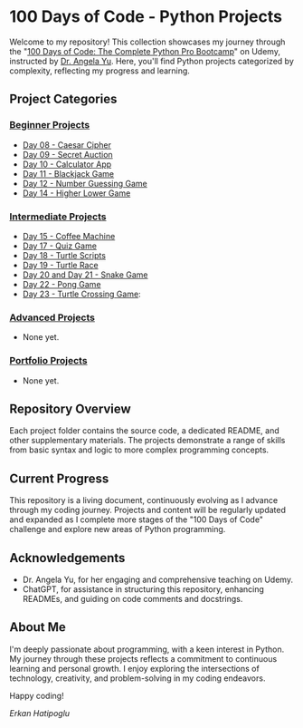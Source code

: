 # 100 Days of Code - Python Projects

Welcome to my repository! This collection showcases my journey through the "[100 Days of Code: The Complete Python Pro Bootcamp](https://www.udemy.com/course/100-days-of-code/)" on Udemy, instructed by [Dr. Angela Yu](https://www.udemy.com/course/100-days-of-code/#instructor-1). Here, you'll find Python projects categorized by complexity, reflecting my progress and learning.

## Project Categories

### [Beginner Projects](beginner_projects/)
- [Day 08 - Caesar Cipher](beginner_projects/day_8_caesar_cipher)
- [Day 09 - Secret Auction](beginner_projects/day_9_secret_auction)
- [Day 10 - Calculator App](beginner_projects/day_10_calculator_app)
- [Day 11 - Blackjack Game](beginner_projects/day_11_blackjack_game)
- [Day 12 - Number Guessing Game](beginner_projects/day_12_number_guessing_game)
- [Day 14 - Higher Lower Game](beginner_projects/day_14_higher_lower_game)

### [Intermediate Projects](intermediate_projects/)
- [Day 15 - Coffee Machine](intermediate_projects/day_15_coffee_machine)
- [Day 17 - Quiz Game](intermediate_projects/day_17_quiz_game)
- [Day 18 - Turtle Scripts](intermediate_projects/day_18_turtle_scripts)
- [Day 19 - Turtle Race](intermediate_projects/day_19_turtle_race)
- [Day 20 and Day 21 - Snake Game](intermediate_projects/day_20_and_21_snake_game)
- [Day 22 - Pong Game](intermediate_projects/day_22_pong_game)
- [Day 23 - Turtle Crossing Game](intermediate_projects/day_23_turtle_crossing_game): 

### [Advanced Projects](advanced_projects/)
- None yet.

### [Portfolio Projects](portfolio_projects/)
- None yet.

## Repository Overview
Each project folder contains the source code, a dedicated README, and other supplementary materials. The projects demonstrate a range of skills from basic syntax and logic to more complex programming concepts.

## Current Progress
This repository is a living document, continuously evolving as I advance through my coding journey. Projects and content will be regularly updated and expanded as I complete more stages of the "100 Days of Code" challenge and explore new areas of Python programming.

## Acknowledgements
- Dr. Angela Yu, for her engaging and comprehensive teaching on Udemy.
- ChatGPT, for assistance in structuring this repository, enhancing READMEs, and guiding on code comments and docstrings.

## About Me
I'm deeply passionate about programming, with a keen interest in Python. My journey through these projects reflects a commitment to continuous learning and personal growth. I enjoy exploring the intersections of technology, creativity, and problem-solving in my coding endeavors.

Happy coding!

*Erkan Hatipoglu*



